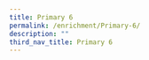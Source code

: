```yaml
---
title: Primary 6
permalink: /enrichment/Primary-6/
description: ""
third_nav_title: Primary 6
---
```

